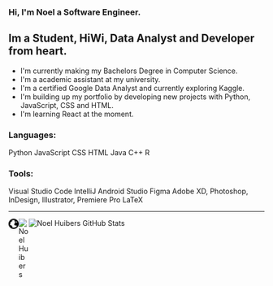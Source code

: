 ### Hi, I'm Noel a Software Engineer.

## Im a Student, HiWi, Data Analyst and Developer from heart.

- I'm currently making my Bachelors Degree in Computer Science.
- I'm a academic assistant at my university.
- I'm a certified Google Data Analyst and currently exploring Kaggle.
- I'm building up my portfolio by developing new projects with Python, JavaScript, CSS and HTML.
- I'm learning React at the moment.

### Languages:

Python
JavaScript
CSS
HTML
Java
C++
R

### Tools:

Visual Studio Code
IntelliJ
Android Studio
Figma
Adobe XD, Photoshop, InDesign, Illustrator, Premiere Pro
LaTeX

---

<img aling="left" alt="Noel Huibers GitHub Stats" src="https://github-readme-stats.vercel.app/api?username=NoelHuibers&count_private=true&show_icons=true&hide_border=true&theme=cobalt"/>
<a href ="https://huibers.io" target="_blank">
    <img align="left" alt="huibers.io" width="20px" src="https://raw.githubusercontent.com/iconic/open-iconic/master/svg/globe.svg"/>
</a>
<img align="left" alt="NoelHuibers" width="20px" src="https://cdn.jsdelivr.net/npm/simple-icons@v3/icons/linkedin.svg"/>
